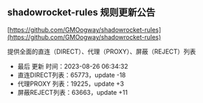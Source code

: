 ## shadowrocket-rules 规则更新公告

[https://github.com/GMOogway/shadowrocket-rules](https://github.com/GMOogway/shadowrocket-rules)

提供全面的直连（DIRECT）、代理（PROXY）、屏蔽（REJECT）列表
- 最后 更新 时间：2023-08-26 06:34:32
- 直连DIRECT列表：65773，update -18
- 代理PROXY 列表：19225，update +3
- 屏蔽REJECT列表：63663，update +11